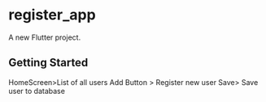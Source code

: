 # register_app

A new Flutter project.

## Getting Started

HomeScreen>List of all users
Add Button > Register new user
Save> Save user to database
